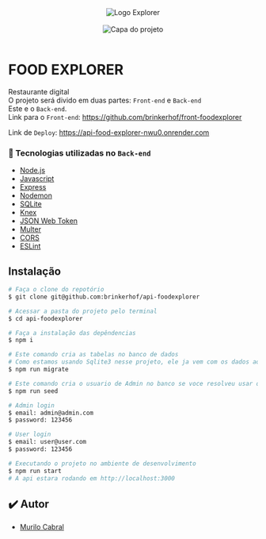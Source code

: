 <div align="center">
  <img alt="Logo Explorer" title="Explorer" src="https://i.imgur.com/2IqqDoo.png">
</div>
<br>

<div align="center">
  <img alt="Capa do projeto" title="FoodExplorer" src="https://i.imgur.com/eOwPbOt.jpg">
</div>
<br>

# FOOD EXPLORER

Restaurante digital<br>
O projeto será divido em duas partes: `Front-end` e `Back-end`<br>
Este e o `Back-end`.<br>
Link para o `Front-end`: https://github.com/brinkerhof/front-foodexplorer

Link de `Deploy`: https://api-food-explorer-nwu0.onrender.com

### 📘 Tecnologias utilizadas no `Back-end`

- [Node.js](https://nodejs.org/en/)
- [Javascript](https://developer.mozilla.org/pt-BR/docs/Web/JavaScript)
- [Express](https://expressjs.com)
- [Nodemon](https://nodemon.io/)
- [SQLite](https://www.sqlite.org/index.html)
- [Knex](https://knexjs.org/)
- [JSON Web Token](https://www.npmjs.com/package/jsonwebtoken)
- [Multer](https://www.npmjs.com/package/multer)
- [CORS](https://www.npmjs.com/package/cors)
- [ESLint](https://eslint.org/)

## Instalação

```bash
# Faça o clone do repotório
$ git clone git@github.com:brinkerhof/api-foodexplorer

# Acessar a pasta do projeto pelo terminal
$ cd api-foodexplorer

# Faça a instalação das depêndencias
$ npm i

# Este comando cria as tabelas no banco de dados
# Como estamos usando Sqlite3 nesse projeto, ele ja vem com os dados ao clonar o repo
$ npm run migrate

# Este comando cria o usuario de Admin no banco se voce resolveu usar o npm migrate
$ npm run seed

# Admin login
$ email: admin@admin.com
$ password: 123456

# User login
$ email: user@user.com
$ password: 123456

# Executando o projeto no ambiente de desenvolvimento
$ npm run start
# A api estara rodando em http://localhost:3000
```

## ✔️ Autor

- [Murilo Cabral](https://github.com/brinkerhof)
